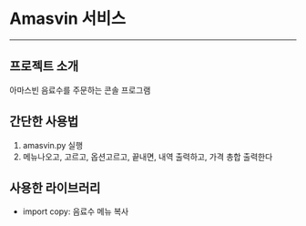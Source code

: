 # Amasvin 서비스

---
## 프로젝트 소개
아마스빈 음료수를 주문하는 콘솔 프로그램

## 간단한 사용법
1. amasvin.py 실행
2. 메뉴나오고, 고르고, 옵션고르고, 끝내면, 내역 출력하고, 가격 총합 출력한다

## 사용한 라이브러리
- import copy: 음료수 메뉴 복사

